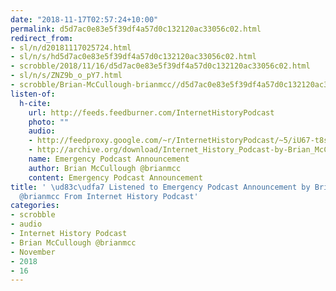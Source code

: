 ```yaml
---
date: "2018-11-17T02:57:24+10:00"
permalink: d5d7ac0e83e5f39df4a57d0c132120ac33056c02.html
redirect_from:
- sl/n/d20181117025724.html
- sl/n/s/hd5d7ac0e83e5f39df4a57d0c132120ac33056c02.html
- scrobble/2018/11/16/d5d7ac0e83e5f39df4a57d0c132120ac33056c02.html
- sl/n/s/ZNZ9b_o_pY7.html
- scrobble/Brian-McCullough-brianmcc//d5d7ac0e83e5f39df4a57d0c132120ac33056c02.html
listen-of:
  h-cite:
    url: http://feeds.feedburner.com/InternetHistoryPodcast
    photo: ""
    audio:
    - http://feedproxy.google.com/~r/InternetHistoryPodcast/~5/iU67-t8sBTU/Emergency_Podcast_Announcement.mp3
    - http://archive.org/download/Internet_History_Podcast-by-Brian_McCullough/Emergency_Podcast_Announcement.mp3
    name: Emergency Podcast Announcement
    author: Brian McCullough @brianmcc
    content: Emergency Podcast Announcement
title: ' \ud83c\udfa7 Listened to Emergency Podcast Announcement by Brian McCullough
  @brianmcc From Internet History Podcast'
categories:
- scrobble
- audio
- Internet History Podcast
- Brian McCullough @brianmcc
- November
- 2018
- 16
---
```

